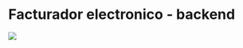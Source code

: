 # Facturador electronico - backend

![](https://travis-ci.com/juparog/facturador-electronico-backend.svg?token=YCxY7oeg9QZSW2dmZ4Dj&branch=master)
